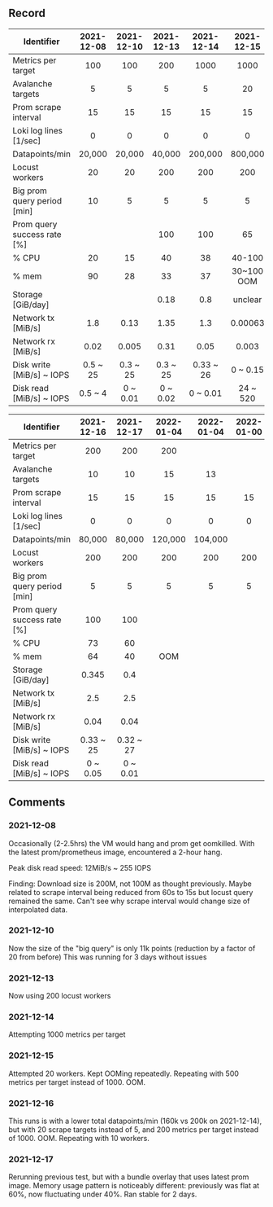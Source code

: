 ## Record

| Identifier                  | 2021-12-08 | 2021-12-10 | 2021-12-13 | 2021-12-14 | 2021-12-15 |  2021-12-15  | 2021-12-16 |
|-----------------------------|:----------:|:----------:|:----------:|:----------:|:----------:|:------------:|:----------:|
| Metrics per target          |     100    |     100    |     200    |    1000    |    1000    |      500     |     200    |
| Avalanche targets           |      5     |      5     |      5     |      5     |     20     |      20      |     20     |
| Prom scrape interval        |     15     |     15     |     15     |     15     |     15     |      15      |     15     |
| Loki log lines [1/sec]      |      0     |      0     |      0     |      0     |      0     |       0      |      0     |
| Datapoints/min              |   20,000   |   20,000   |   40,000   |   200,000  |   800,000  |    400,000   |   160,000  |
| Locust workers              |     20     |     20     |     200    |     200    |     200    |      200     |     200    |
| Big prom query period [min] |      10    |      5     |      5     |      5     |      5     |       5      |      5     |
| Prom query success rate [%] |            |            |     100    |     100    |     65     |      80      |     76     |
| % CPU                       |     20     |     15     |     40     |     38     |   40-100   |    40-100    |   40-100   |
| % mem                       |     90     |     28     |     33     |     37     | 30~100 OOM |  20~100 OOM  | 20~100 OOM |
| Storage [GiB/day]           |            |            |    0.18    |     0.8    |   unclear  |    unclear   |   unclear  |
| Network tx [MiB/s]          |     1.8    |    0.13    |    1.35    |     1.3    |   0.00063  |       4      |     0~5    |
| Network rx [MiB/s]          |    0.02    |    0.005   |    0.31    |    0.05    |    0.003   |     0.09     |    0.06    |
| Disk write [MiB/s] ~ IOPS   |  0.5 ~ 25  |  0.3 ~ 25  |  0.3 ~ 25  |  0.33 ~ 26 |  0 ~ 0.15  |  0 ~ unclear |  0.35 ~ 14 |
| Disk read [MiB/s] ~ IOPS    |   0.5 ~ 4  |  0 ~ 0.01  |  0 ~ 0.02  |  0 ~ 0.01  |  24 ~ 520  | 24 ~ unclear |  24 ~ 500  |

| Identifier                  | 2021-12-16 | 2021-12-17 | 2022-01-04 | 2022-01-04 | 2022-01-00 | 2022-01-00 | 2022-01-00 |
|-----------------------------|:----------:|:----------:|:----------:|:----------:|:----------:|:----------:|:----------:|
| Metrics per target          |     200    |     200    |     200    |            |            |            |            |
| Avalanche targets           |     10     |     10     |     15     |     13     |            |            |            |
| Prom scrape interval        |     15     |     15     |     15     |     15     |     15     |     15     |     15     |
| Loki log lines [1/sec]      |      0     |      0     |      0     |      0     |      0     |      0     |      0     |
| Datapoints/min              |   80,000   |   80,000   |   120,000  |   104,000  |            |            |            |
| Locust workers              |     200    |     200    |     200    |     200    |     200    |     200    |     200    |
| Big prom query period [min] |      5     |      5     |      5     |      5     |      5     |      5     |      5     |
| Prom query success rate [%] |     100    |     100    |            |            |            |            |            |
| % CPU                       |     73     |     60     |            |            |            |            |            |
| % mem                       |     64     |     40     |     OOM    |            |            |            |            |
| Storage [GiB/day]           |    0.345   |     0.4    |            |            |            |            |            |
| Network tx [MiB/s]          |     2.5    |     2.5    |            |            |            |            |            |
| Network rx [MiB/s]          |    0.04    |    0.04    |            |            |            |            |            |
| Disk write [MiB/s] ~ IOPS   |  0.33 ~ 25 |  0.32 ~ 27 |            |            |            |            |            |
| Disk read [MiB/s] ~ IOPS    |  0 ~ 0.05  |  0 ~ 0.01  |            |            |            |            |            |

## Comments
### 2021-12-08
Occasionally (2-2.5hrs) the VM would hang and prom get oomkilled.
With the latest prom/prometheus image, encountered a 2-hour hang.

Peak disk read speed: 12MiB/s ~ 255 IOPS

Finding:
Download size is 200M, not 100M as thought previously. Maybe related to scrape interval being
reduced from 60s to 15s but locust query remained the same. Can't see why scrape interval would
change size of interpolated data.


### 2021-12-10
Now the size of the "big query" is only 11k points (reduction by a factor of 20 from before)
This was running for 3 days without issues

### 2021-12-13
Now using 200 locust workers

### 2021-12-14
Attempting 1000 metrics per target

### 2021-12-15
Attempted 20 workers. Kept OOMing repeatedly.
Repeating with 500 metrics per target instead of 1000. OOM.

### 2021-12-16
This runs is with a lower total datapoints/min (160k vs 200k on 2021-12-14),
but with 20 scrape targets instead of 5, and 200 metrics per target instead of 1000.
OOM.
Repeating with 10 workers.

### 2021-12-17
Rerunning previous test, but with a bundle overlay that uses latest prom image.
Memory usage pattern is noticeably different: previously was flat at 60%, now fluctuating under 40%.
Ran stable for 2 days.

